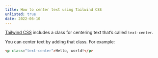```yaml
---
title: How to center text using Tailwind CSS
unlisted: true
date: 2022-06-10
---
```


[Tailwind CSS](https://tailwindcss.com) includes a class for centering text that’s called `text-center`.

You can center text by adding that class. For example:

```html
<p class="text-center">Hello, world!</p>
```
